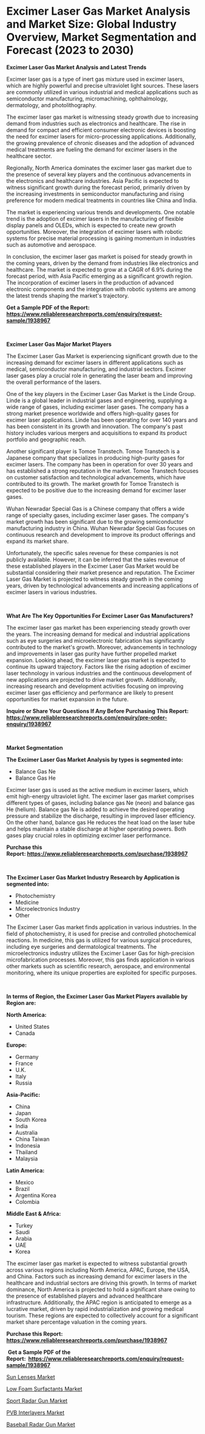 <p><h1>Excimer Laser Gas Market Analysis and Market Size: Global Industry Overview, Market Segmentation and Forecast (2023 to 2030)</h1></p><p><strong>Excimer Laser Gas Market Analysis and Latest Trends</strong></p>
<p><p>Excimer laser gas is a type of inert gas mixture used in excimer lasers, which are highly powerful and precise ultraviolet light sources. These lasers are commonly utilized in various industrial and medical applications such as semiconductor manufacturing, micromachining, ophthalmology, dermatology, and photolithography.</p><p>The excimer laser gas market is witnessing steady growth due to increasing demand from industries such as electronics and healthcare. The rise in demand for compact and efficient consumer electronic devices is boosting the need for excimer lasers for micro-processing applications. Additionally, the growing prevalence of chronic diseases and the adoption of advanced medical treatments are fueling the demand for excimer lasers in the healthcare sector.</p><p>Regionally, North America dominates the excimer laser gas market due to the presence of several key players and the continuous advancements in the electronics and healthcare industries. Asia Pacific is expected to witness significant growth during the forecast period, primarily driven by the increasing investments in semiconductor manufacturing and rising preference for modern medical treatments in countries like China and India.</p><p>The market is experiencing various trends and developments. One notable trend is the adoption of excimer lasers in the manufacturing of flexible display panels and OLEDs, which is expected to create new growth opportunities. Moreover, the integration of excimer lasers with robotic systems for precise material processing is gaining momentum in industries such as automotive and aerospace.</p><p>In conclusion, the excimer laser gas market is poised for steady growth in the coming years, driven by the demand from industries like electronics and healthcare. The market is expected to grow at a CAGR of 6.9% during the forecast period, with Asia Pacific emerging as a significant growth region. The incorporation of excimer lasers in the production of advanced electronic components and the integration with robotic systems are among the latest trends shaping the market's trajectory.</p></p>
<p><strong>Get a Sample PDF of the Report:&nbsp; <a href="https://www.reliableresearchreports.com/enquiry/request-sample/1938967">https://www.reliableresearchreports.com/enquiry/request-sample/1938967</a></strong></p>
<p>&nbsp;</p>
<p><strong>Excimer Laser Gas Major Market Players</strong></p>
<p><p>The Excimer Laser Gas Market is experiencing significant growth due to the increasing demand for excimer lasers in different applications such as medical, semiconductor manufacturing, and industrial sectors. Excimer laser gases play a crucial role in generating the laser beam and improving the overall performance of the lasers. </p><p>One of the key players in the Excimer Laser Gas Market is the Linde Group. Linde is a global leader in industrial gases and engineering, supplying a wide range of gases, including excimer laser gases. The company has a strong market presence worldwide and offers high-quality gases for excimer laser applications. Linde has been operating for over 140 years and has been consistent in its growth and innovation. The company's past history includes various mergers and acquisitions to expand its product portfolio and geographic reach.</p><p>Another significant player is Tomoe Transtech. Tomoe Transtech is a Japanese company that specializes in producing high-purity gases for excimer lasers. The company has been in operation for over 30 years and has established a strong reputation in the market. Tomoe Transtech focuses on customer satisfaction and technological advancements, which have contributed to its growth. The market growth for Tomoe Transtech is expected to be positive due to the increasing demand for excimer laser gases.</p><p>Wuhan Newradar Special Gas is a Chinese company that offers a wide range of specialty gases, including excimer laser gases. The company's market growth has been significant due to the growing semiconductor manufacturing industry in China. Wuhan Newradar Special Gas focuses on continuous research and development to improve its product offerings and expand its market share.</p><p>Unfortunately, the specific sales revenue for these companies is not publicly available. However, it can be inferred that the sales revenue of these established players in the Excimer Laser Gas Market would be substantial considering their market presence and reputation. The Excimer Laser Gas Market is projected to witness steady growth in the coming years, driven by technological advancements and increasing applications of excimer lasers in various industries.</p></p>
<p>&nbsp;</p>
<p><strong>What Are The Key Opportunities For Excimer Laser Gas Manufacturers?</strong></p>
<p><p>The excimer laser gas market has been experiencing steady growth over the years. The increasing demand for medical and industrial applications such as eye surgeries and microelectronic fabrication has significantly contributed to the market's growth. Moreover, advancements in technology and improvements in laser gas purity have further propelled market expansion. Looking ahead, the excimer laser gas market is expected to continue its upward trajectory. Factors like the rising adoption of excimer laser technology in various industries and the continuous development of new applications are projected to drive market growth. Additionally, increasing research and development activities focusing on improving excimer laser gas efficiency and performance are likely to present opportunities for market expansion in the future.</p></p>
<p><strong>Inquire or Share Your Questions If Any Before Purchasing This Report: <a href="https://www.reliableresearchreports.com/enquiry/pre-order-enquiry/1938967">https://www.reliableresearchreports.com/enquiry/pre-order-enquiry/1938967</a></strong></p>
<p>&nbsp;</p>
<p><strong>Market Segmentation</strong></p>
<p><strong>The Excimer Laser Gas Market Analysis by types is segmented into:</strong></p>
<p><ul><li>Balance Gas Ne</li><li>Balance Gas He</li></ul></p>
<p><p>Excimer laser gas is used as the active medium in excimer lasers, which emit high-energy ultraviolet light. The excimer laser gas market comprises different types of gases, including balance gas Ne (neon) and balance gas He (helium). Balance gas Ne is added to achieve the desired operating pressure and stabilize the discharge, resulting in improved laser efficiency. On the other hand, balance gas He reduces the heat load on the laser tube and helps maintain a stable discharge at higher operating powers. Both gases play crucial roles in optimizing excimer laser performance.</p></p>
<p><strong>Purchase this Report:&nbsp;<a href="https://www.reliableresearchreports.com/purchase/1938967">https://www.reliableresearchreports.com/purchase/1938967</a></strong></p>
<p>&nbsp;</p>
<p><strong>The Excimer Laser Gas Market Industry Research by Application is segmented into:</strong></p>
<p><ul><li>Photochemistry</li><li>Medicine</li><li>Microelectronics Industry</li><li>Other</li></ul></p>
<p><p>The Excimer Laser Gas market finds application in various industries. In the field of photochemistry, it is used for precise and controlled photochemical reactions. In medicine, this gas is utilized for various surgical procedures, including eye surgeries and dermatological treatments. The microelectronics industry utilizes the Excimer Laser Gas for high-precision microfabrication processes. Moreover, this gas finds application in various other markets such as scientific research, aerospace, and environmental monitoring, where its unique properties are exploited for specific purposes.</p></p>
<p>&nbsp;</p>
<p><strong>In terms of Region, the Excimer Laser Gas Market Players available by Region are:</strong></p>
<p>
    <p> <strong> North America: </strong>
        <ul>
            <li>United States</li>
            <li>Canada</li>
        </ul>
        </p> 
    <p> <strong> Europe: </strong>
        <ul>
            <li>Germany</li>
            <li>France</li>
            <li>U.K.</li>
            <li>Italy</li>
            <li>Russia</li>
        </ul>
        </p> 
    <p> <strong> Asia-Pacific: </strong>
        <ul>
            <li>China</li>
            <li>Japan</li>
            <li>South Korea</li>
            <li>India</li>
            <li>Australia</li>
            <li>China Taiwan</li>
            <li>Indonesia</li>
            <li>Thailand</li>
            <li>Malaysia</li>
        </ul>
        </p> 
    <p> <strong> Latin America: </strong>
        <ul>
            <li>Mexico</li>
            <li>Brazil</li>
            <li>Argentina Korea</li>
            <li>Colombia</li>
        </ul>
        </p> 
    <p> <strong> Middle East & Africa: </strong>
        <ul>
            <li>Turkey</li>
            <li>Saudi</li>
            <li>Arabia</li>
            <li>UAE</li>
            <li>Korea</li>
        </ul>
    </p>
    </p>
<p><p>The excimer laser gas market is expected to witness substantial growth across various regions including North America, APAC, Europe, the USA, and China. Factors such as increasing demand for excimer lasers in the healthcare and industrial sectors are driving this growth. In terms of market dominance, North America is projected to hold a significant share owing to the presence of established players and advanced healthcare infrastructure. Additionally, the APAC region is anticipated to emerge as a lucrative market, driven by rapid industrialization and growing medical tourism. These regions are expected to collectively account for a significant market share percentage valuation in the coming years.</p></p>
<p><strong>Purchase this Report: <a href="https://www.reliableresearchreports.com/purchase/1938967">https://www.reliableresearchreports.com/purchase/1938967</a></strong></p>
<p>&nbsp;<strong>Get a Sample PDF of the Report:&nbsp;&nbsp;<a href="https://www.reliableresearchreports.com/enquiry/request-sample/1938967">https://www.reliableresearchreports.com/enquiry/request-sample/1938967</a></strong></p>
<p><strong></strong></p>
<p><p><a href="https://www.linkedin.com/pulse/sun-lenses-market-insights-players-forecast-till-2030-reseach-3szte/">Sun Lenses Market</a></p><p><a href="https://github.com/sofayahoo2023/Market-Research-Report-List-2/blob/main/low-foam-surfactants-market.md">Low Foam Surfactants Market</a></p><p><a href="https://www.linkedin.com/pulse/sport-radar-gun-market-challenges-opportunities-growth-drivers-qliwe/">Sport Radar Gun Market</a></p><p><a href="https://github.com/vimar16th/Market-Research-Report-List-2/blob/main/pvb-interlayers-market.md">PVB Interlayers Market</a></p><p><a href="https://www.linkedin.com/pulse/decoding-baseball-radar-gun-market-deep-dive-latest-trends-rjcge/">Baseball Radar Gun Market</a></p></p>